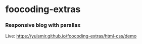 # foocoding-extras
### Responsive blog with parallax
Live: https://yulsmir.github.io/foocoding-extras/html-css/demo
